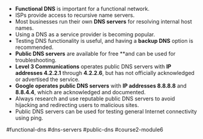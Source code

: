 -   **Functional DNS** is important for a functional network.
-   ISPs provide access to recursive name servers.
-   Most businesses run their own **DNS servers** for resolving internal host names.
-   Using a DNS as a service provider is becoming popular.
-   Testing DNS functionality is useful, and having a **backup DNS** option is recommended.
-   **Public DNS servers** are available for free **and can be used for troubleshooting.
-   **Level 3 Communications** operates public DNS servers with **IP addresses 4.2.2.1** through **4.2.2.6**, but has not officially acknowledged or advertised the service.
-   **Google operates public DNS servers** with **IP addresses 8.8.8.8** and **8.8.4.4**, which are acknowledged and documented.
-   Always research and use reputable public DNS servers to avoid hijacking and redirecting users to malicious sites.
-   Public DNS servers can be used for testing general Internet connectivity using ping.

#functional-dns #dns-servers #public-dns #course2-module6 